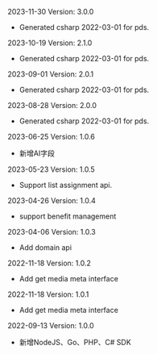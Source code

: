 2023-11-30 Version: 3.0.0
- Generated csharp 2022-03-01 for pds.

2023-10-19 Version: 2.1.0
- Generated csharp 2022-03-01 for pds.

2023-09-01 Version: 2.0.1
- Generated csharp 2022-03-01 for pds.

2023-08-28 Version: 2.0.0
- Generated csharp 2022-03-01 for pds.

2023-06-25 Version: 1.0.6
- 新增AI字段

2023-05-23 Version: 1.0.5
- Support list assignment api.

2023-04-26 Version: 1.0.4
- support benefit management

2023-04-06 Version: 1.0.3
- Add domain api

2022-11-18 Version: 1.0.2
- Add get media meta interface

2022-11-18 Version: 1.0.1
- Add get media meta interface

2022-09-13 Version: 1.0.0
- 新增NodeJS、Go、PHP、C# SDK

